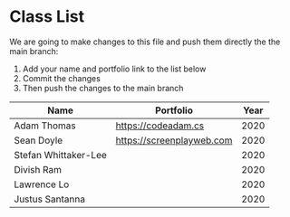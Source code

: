 # Class List

We are going to make changes to this file and push them directly the the main branch:

1. Add your name and portfolio link to the list below
2. Commit the changes
3. Then push the changes to the main branch

| Name                           | Portfolio                                                    | Year       |
| ------------------------------ | ------------------------------------------------------------ | ---------- |
| Adam Thomas                    | https://codeadam.cs                                          | 2020       |
| Sean Doyle                     | https://screenplayweb.com                                    | 2020       |
| Stefan Whittaker-Lee           |                                                              | 2020       |
| Divish Ram                     |                                                              | 2020       |
| Lawrence Lo                    |                                                              | 2020       |
| Justus Santanna                |                                                              | 2020       |

